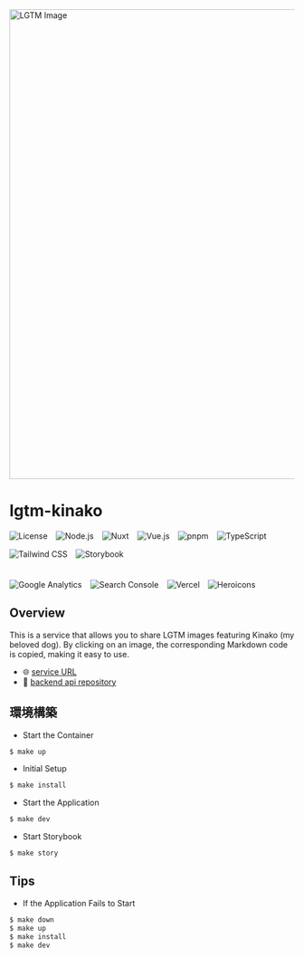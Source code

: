 <img src="https://d18g0hf2wnz3gs.cloudfront.net/20240413001214.JPG" alt="LGTM Image" width="830">


# lgtm-kinako

<div style="display: flex; gap: 15px; flex-wrap: wrap; align-items: center; margin-bottom: 20px;">
  <img src="https://img.shields.io/badge/License-MIT-blue" alt="License">
  <img src="https://img.shields.io/badge/Node.js-v20.12.2-brightgreen" alt="Node.js">
  <img src="https://img.shields.io/badge/Nuxt-v3.6.5-green" alt="Nuxt">
  <img src="https://img.shields.io/badge/Vue.js-v3.2.36-brightgreen" alt="Vue.js">
  <img src="https://img.shields.io/badge/pnpm-v8.13.1-orange" alt="pnpm">
  <img src="https://img.shields.io/badge/TypeScript-v5.2.2-blue" alt="TypeScript">
  <img src="https://img.shields.io/badge/TailwindCSS-v3.3.5-38B2AC" alt="Tailwind CSS">
  <img src="https://img.shields.io/badge/Storybook-v7.6.17-FF4785" alt="Storybook">
</div>

<br/>

<div style="display: flex; gap: 15px; flex-wrap: wrap; align-items: center;">
  <img src="https://img.shields.io/badge/Google%20Analytics-Dashboard-blue?logo=google-analytics&logoColor=white" alt="Google Analytics">
  <img src="https://img.shields.io/badge/Search%20Console-Website-blue?logo=google-search-console&logoColor=white" alt="Search Console">
  <img src="https://img.shields.io/badge/Vercel-Dashboard-black?logo=vercel&logoColor=white" alt="Vercel">
  <img src="https://img.shields.io/badge/Heroicons-Icons-blueviolet?logo=heroicons&logoColor=white" alt="Heroicons">
</div>


## Overview

This is a service that allows you to share LGTM images featuring Kinako (my beloved dog). By clicking on an image, the corresponding Markdown code is copied, making it easy to use.

- 🌐 [service URL](https://lgtm-kinako.com/)  
- 🔧 [backend api repository](https://github.com/Kazuya-Sakamoto/lgtm-kinako-api)  

## 環境構築

- Start the Container

```bash
$ make up
```

- Initial Setup

```bash
$ make install
```

- Start the Application

```bash
$ make dev
```

- Start Storybook

```bash
$ make story
```

## Tips

- If the Application Fails to Start

```bash
$ make down
$ make up
$ make install
$ make dev
```
